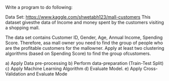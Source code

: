 Write a program to do following:

Data Set: https://www.kaggle.com/shwetabh123/mall-customers
This dataset givesthe data of Income and money spent by the customers visiting a shopping mall.

The data set contains Customer ID, Gender, Age, Annual Income, Spending Score. Therefore, asa mall owner you need to find the group of people who are the profitable customers for the mallowner. Apply at least two clustering algorithms (based on Spending Score) to find the group ofcustomers.

a) Apply Data pre-processing
b) Perform data-preparation (Train-Test Split)
c) Apply Machine Learning Algorithm
d) Evaluate Model.
e) Apply Cross-Validation and Evaluate Mode
